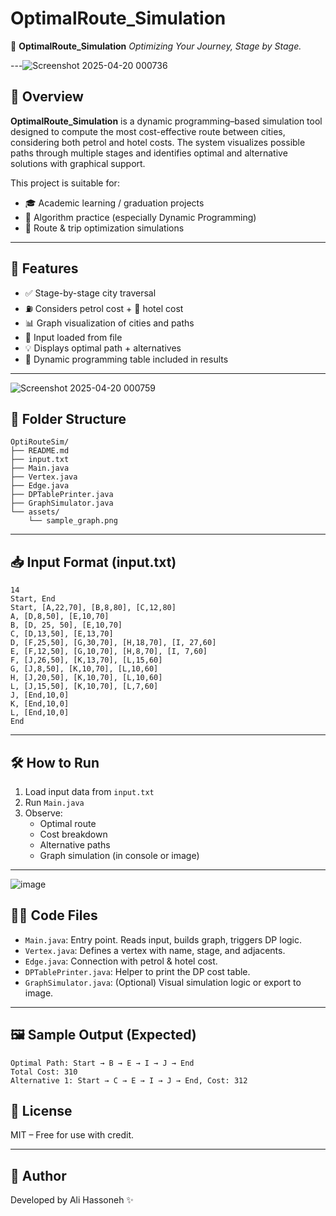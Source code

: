 # OptimalRoute_Simulation

🚀 **OptimalRoute_Simulation**
*Optimizing Your Journey, Stage by Stage.*

---![Screenshot 2025-04-20 000736](https://github.com/user-attachments/assets/f734dcc5-b339-4501-af25-d24e10f60f3d)


## 📌 Overview
**OptimalRoute_Simulation** is a dynamic programming–based simulation tool designed to compute the most cost-effective route between cities, considering both petrol and hotel costs. The system visualizes possible paths through multiple stages and identifies optimal and alternative solutions with graphical support.

This project is suitable for:
- 🎓 Academic learning / graduation projects
- 🧠 Algorithm practice (especially Dynamic Programming)
- 🚗 Route & trip optimization simulations

---

## 🧠 Features
- ✅ Stage-by-stage city traversal
- ⛽ Considers petrol cost + 🏨 hotel cost
- 📊 Graph visualization of cities and paths
- 📁 Input loaded from file
- 💡 Displays optimal path + alternatives
- 🧾 Dynamic programming table included in results

---
![Screenshot 2025-04-20 000759](https://github.com/user-attachments/assets/64b9b537-a78f-41e3-a50e-97378cdf6a4d)


## 📂 Folder Structure
```
OptiRouteSim/
├── README.md
├── input.txt
├── Main.java
├── Vertex.java
├── Edge.java
├── DPTablePrinter.java
├── GraphSimulator.java
└── assets/
    └── sample_graph.png
```

---

## 📥 Input Format (input.txt)
```
14
Start, End
Start, [A,22,70], [B,8,80], [C,12,80]
A, [D,8,50], [E,10,70]
B, [D, 25, 50], [E,10,70]
C, [D,13,50], [E,13,70]
D, [F,25,50], [G,30,70], [H,18,70], [I, 27,60]
E, [F,12,50], [G,10,70], [H,8,70], [I, 7,60]
F, [J,26,50], [K,13,70], [L,15,60]
G, [J,8,50], [K,10,70], [L,10,60]
H, [J,20,50], [K,10,70], [L,10,60]
L, [J,15,50], [K,10,70], [L,7,60]
J, [End,10,0]
K, [End,10,0]
L, [End,10,0]
End
```

---

## 🛠️ How to Run
1. Load input data from `input.txt`
2. Run `Main.java`
3. Observe:
   - Optimal route
   - Cost breakdown
   - Alternative paths
   - Graph simulation (in console or image)

---
![image](https://github.com/user-attachments/assets/9404e036-5f5c-4c92-8902-b8aba3d4e22b)


## 👨‍💻 Code Files
- `Main.java`: Entry point. Reads input, builds graph, triggers DP logic.
- `Vertex.java`: Defines a vertex with name, stage, and adjacents.
- `Edge.java`: Connection with petrol & hotel cost.
- `DPTablePrinter.java`: Helper to print the DP cost table.
- `GraphSimulator.java`: (Optional) Visual simulation logic or export to image.

---

## 🖼️ Sample Output (Expected)
```
Optimal Path: Start → B → E → I → J → End
Total Cost: 310
Alternative 1: Start → C → E → I → J → End, Cost: 312
```


## 📜 License
MIT – Free for use with credit.

---

## 🤝 Author
Developed by  Ali Hassoneh ✨
